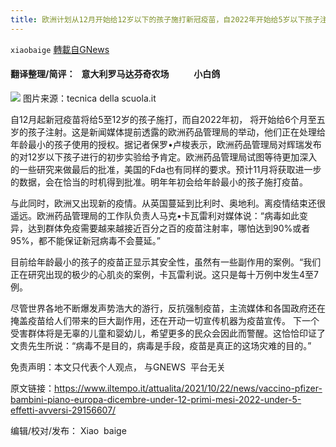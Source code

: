 ```yaml
---
title: 欧洲计划从12月开始给12岁以下的孩子施打新冠疫苗，自2022年开始给5岁以下孩子注射
---
```

`xiaobaige` [轉載自GNews](https://gnews.org/zh-hans/1618620/)

#### 翻译整理/简评：   意大利罗马达芬奇农场            小白鸽
![](https://assets.gnews.org/wp-content/uploads/2021/10/Schermata-2021-10-26-alle-12.39.14-1.png)
图片来源：tecnica della scuola.it



自12月起新冠疫苗将给5至12岁的孩子施打，而自2022年初， 将开始给6个月至五岁的孩子注射。这是新闻媒体提前透露的欧洲药品管理局的举动，他们正在处理给年龄最小的孩子使用的授权。据记者保罗•卢梭表示，欧洲药品管理局对辉瑞发布的对12岁以下孩子进行的初步实验给予肯定。欧洲药品管理局试图等待更加深入的一些研究来做最后的批准，美国的Fda也有同样的要求。预计11月将获取进一步的数据，会在恰当的时机得到批准。明年年初会给年龄最小的孩子施打疫苗。

与此同时，欧洲又出现新的疫情。从英国蔓延到比利时、奥地利。离疫情结束还很遥远。欧洲药品管理局的工作队负责人马克•卡瓦雷利对媒体说：“病毒如此变异，达到群体免疫需要越来越接近百分之百的疫苗注射率，哪怕达到90%或者95%，都不能保证新冠病毒不会蔓延。”

目前给年龄最小的孩子的疫苗正显示其安全性，虽然有一些副作用的案例。“我们正在研究出现的极少的心肌炎的案例，卡瓦雷利说。这只是每十万例中发生4至7例。

尽管世界各地不断爆发声势浩大的游行，反抗强制疫苗，主流媒体和各国政府还在掩盖疫苗给人们带来的巨大副作用，还在开动一切宣传机器为疫苗宣传。 下一个受害群体将是无辜的儿童和婴幼儿，希望更多的民众会因此而警醒。这恰恰印证了文贵先生所说：“病毒不是目的，病毒是手段，疫苗是真正的这场灾难的目的。”

免责声明：本文只代表个人观点， 与GNEWS  平台无关

原文链接：https://www.iltempo.it/attualita/2021/10/22/news/vaccino-pfizer-bambini-piano-europa-dicembre-under-12-primi-mesi-2022-under-5-effetti-avversi-29156607/

编辑/校对/发布： Xiao  baige
